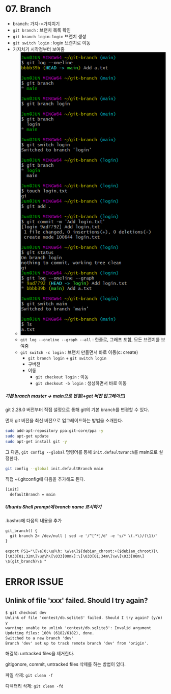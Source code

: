 # 07. Branch

* branch: 가지->가지치기
* `git branch` : 브랜치 목록 확인
* `git branch login`: `login` 브랜치 생성
* `git switch login` : login 브랜치로 이동
* 가지치기 시작점부터 보여줌
  * ![image-20201230153808932](images/image-20201230153808932.png)
  * `git log --oneline --graph --all` :  한줄로, 그래프 포함, 모든 브랜치를 보여줌
  * `git switch -c login` : 브랜치 만들면서 바로 이동(c: create)
    * `git branch login` + `git switch login` 
    *  구버전
      * 이동
        * `git checkout login` : 이동 
        * `git checkout -b login` : 생성하면서 바로 이동





##### 기본 branch master -> main으로 변경(+get 버전 업그레이드)

git 2.28.0 버전부터 직접 설정으로 통해 git의 기본 branch를 변경할 수 있다.

먼저 git 버전을 최신 버전으로 업그레이드하는 방법을 소개한다.

```bash
sudo add-apt-repository ppa:git-core/ppa -y
sudo apt-get update
sudo apt-get install git -y
```



그 다음, `git config --global` 명령어를 통해 `init.defaultBranch`를 main으로 설정한다.

```bash
git config --global init.defaultBranch main
```

직접 ~/.gitconfig에 다음을 추가해도 된다.

`````bash
[init]
  defaultBranch = main
`````



##### Ubuntu Shell prompt에 branch name 표시하기

.bashrc에 다음의 내용을 추가 

```
git_branch() {
  git branch 2> /dev/null | sed -e '/^[^*]/d' -e 's/* \(.*\)/(\1)/'
}

export PS1="\[\e]0;\u@\h: \w\a\]${debian_chroot:+($debian_chroot)}\[\033[01;32m\]\u@\h\[\033[00m\]:\[\033[01;34m\]\w\[\033[00m\] \$(git_branch)\$ "
```



# ERROR ISSUE

## Unlink of file 'xxx' failed. Should I try again?

```
$ git checkout dev
Unlink of file 'contest/db.sqlite3' failed. Should I try again? (y/n) y
warning: unable to unlink 'contest/db.sqlite3': Invalid argument
Updating files: 100% (6182/6182), done.
Switched to a new branch 'dev'
Branch 'dev' set up to track remote branch 'dev' from 'origin'.
```

해결책: untracked files을 제거한다.

gitigonore, commit, untracked files 삭제를 하는 방법이 있다.

파일 삭제: `git clean -f`

디렉터리 삭제: `git clean -fd`